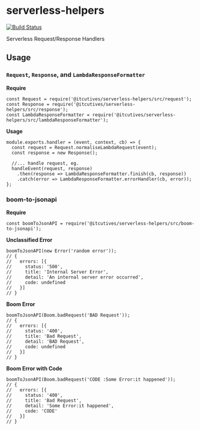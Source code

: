 # serverless-helpers

[![Build Status](https://travis-ci.com/ITcutives/serverless-helpers.svg?branch=master)](https://travis-ci.com/ITcutives/serverless-helpers)

Serverless Request/Response Handlers

## Usage

### `Request`, `Response`, and `LambdaResponseFormatter`

**Require**

```ecmascript 6
const Request = require('@itcutives/serverless-helpers/src/request');
const Response = require('@itcutives/serverless-helpers/src/response');
const LambdaResponseFormatter = require('@itcutives/serverless-helpers/src/lambdaResponseFormatter');

```

**Usage**

```ecmascript 6
module.exports.handler = (event, context, cb) => {
  const request = Request.normaliseLambdaRequest(event);
  const response = new Response();
  
  //... handle request, eg.
  handleEvent(request, response)
    .then(response => LambdaResponseFormatter.finish(cb, response))
    .catch(error => LambdaResponseFormatter.errorHandler(cb, error));
};
```

### boom-to-jsonapi

**Require**

```ecmascript 6
const boomToJsonAPI = require('@itcutives/serverless-helpers/src/boom-to-jsonapi');
```

**Unclassified Error**

```ecmascript 6
boomToJsonAPI(new Error('random error'));
// {
//   errors: [{
//     status: '500',
//     title: 'Internal Server Error',
//     detail: 'An internal server error occurred',
//     code: undefined
//   }]
// }
```

**Boom Error**

```ecmascript 6
boomToJsonAPI(Boom.badRequest('BAD Request'));
// {
//   errors: [{
//     status: '400',
//     title: 'Bad Request',
//     detail: 'BAD Request',
//     code: undefined
//   }]
// }
```

**Boom Error with Code**

```ecmascript 6
boomToJsonAPI(Boom.badRequest('CODE :Some Error:it happened'));
// {
//   errors: [{
//     status: '400',
//     title: 'Bad Request',
//     detail: 'Some Error:it happened',
//     code: 'CODE'
//   }]
// }
```
